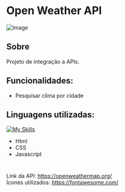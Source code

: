 # Open Weather API
![Image](https://github.com/user-attachments/assets/ac28b83e-70ab-474c-96cb-acc5ffc399e7)
## Sobre
Projeto de integração a APIs.
## Funcionalidades:
- Pesquisar clima por cidade
## Linguagens utilizadas:
[![My Skills](https://skillicons.dev/icons?i=js,html,css)](https://skillicons.dev)
- Html
- CSS
- Javascript
#
Link da API: https://openweathermap.org/ <br>
Ícones utilizados: https://fontawesome.com/
